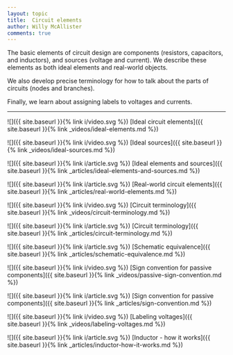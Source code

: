 ```yaml
---
layout: topic
title:  Circuit elements
author: Willy McAllister
comments: true
---
```


The basic elements of circuit design are components (resistors, capacitors, and inductors), and sources (voltage and current). We describe these elements as both ideal elements and real-world objects. 

We also develop precise terminology for how to talk about the parts of circuits (nodes and branches). 

Finally, we learn about assigning labels to voltages and currents.

----

![]({{ site.baseurl }}{% link i/video.svg %}) [Ideal circuit elements]({{ site.baseurl }}{% link _videos/ideal-elements.md %})

![]({{ site.baseurl }}{% link i/video.svg %}) [Ideal sources]({{ site.baseurl }}{% link _videos/ideal-sources.md %})

![]({{ site.baseurl }}{% link i/article.svg %}) [Ideal elements and sources]({{ site.baseurl }}{% link _articles/ideal-elements-and-sources.md %})

![]({{ site.baseurl }}{% link i/article.svg %}) [Real-world circuit elements]({{ site.baseurl }}{% link _articles/real-world-elements.md %})

![]({{ site.baseurl }}{% link i/video.svg %}) [Circuit terminology]({{ site.baseurl }}{% link _videos/circuit-terminology.md %})

![]({{ site.baseurl }}{% link i/article.svg %}) [Circuit terminology]({{ site.baseurl }}{% link _articles/circuit-terminology.md %})

![]({{ site.baseurl }}{% link i/article.svg %}) [Schematic equivalence]({{ site.baseurl }}{% link _articles/schematic-equivalence.md %}) 

![]({{ site.baseurl }}{% link i/video.svg %}) [Sign convention for passive components]({{ site.baseurl }}{% link _videos/passive-sign-convention.md %})

![]({{ site.baseurl }}{% link i/article.svg %}) [Sign convention for passive components]({{ site.baseurl }}{% link _articles/sign-convention.md %})

![]({{ site.baseurl }}{% link i/video.svg %}) [Labeling voltages]({{ site.baseurl }}{% link _videos/labeling-voltages.md %})

![]({{ site.baseurl }}{% link i/article.svg %}) [Inductor - how it works]({{ site.baseurl }}{% link _articles/inductor-how-it-works.md %}) 
